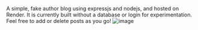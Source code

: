A simple, fake author blog using expressjs and nodejs, and hosted on Render. It is currently built without a database or login for experimentation.
Feel free to add or delete posts as you go!
![image](https://github.com/user-attachments/assets/8d56e707-4e4f-456b-8183-4871196ee217)

